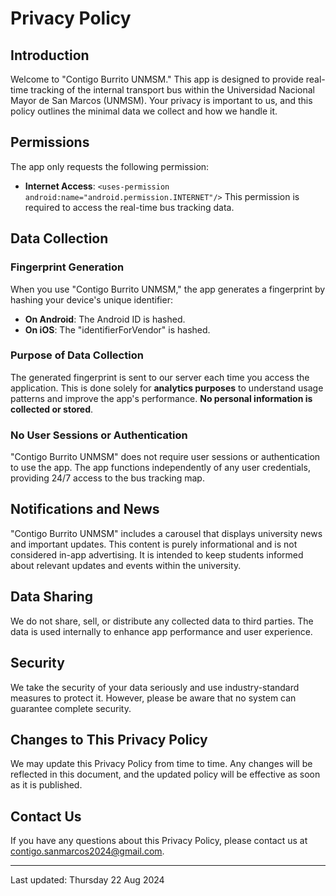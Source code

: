 # Privacy Policy

## Introduction

Welcome to "Contigo Burrito UNMSM." This app is designed to provide real-time tracking of the internal transport bus within the Universidad Nacional Mayor de San Marcos (UNMSM). Your privacy is important to us, and this policy outlines the minimal data we collect and how we handle it.

## Permissions

The app only requests the following permission:

- **Internet Access**:
  `<uses-permission android:name="android.permission.INTERNET"/>`
  This permission is required to access the real-time bus tracking data.

## Data Collection

### Fingerprint Generation

When you use "Contigo Burrito UNMSM," the app generates a fingerprint by hashing your device's unique identifier:

- **On Android**: The Android ID is hashed.
- **On iOS**: The "identifierForVendor" is hashed.

### Purpose of Data Collection

The generated fingerprint is sent to our server each time you access the application. This is done solely for **analytics purposes** to understand usage patterns and improve the app's performance. **No personal information is collected or stored**.

### No User Sessions or Authentication

"Contigo Burrito UNMSM" does not require user sessions or authentication to use the app. The app functions independently of any user credentials, providing 24/7 access to the bus tracking map.

## Notifications and News

"Contigo Burrito UNMSM" includes a carousel that displays university news and important updates. This content is purely informational and is not considered in-app advertising. It is intended to keep students informed about relevant updates and events within the university.

## Data Sharing

We do not share, sell, or distribute any collected data to third parties. The data is used internally to enhance app performance and user experience.

## Security

We take the security of your data seriously and use industry-standard measures to protect it. However, please be aware that no system can guarantee complete security.

## Changes to This Privacy Policy

We may update this Privacy Policy from time to time. Any changes will be reflected in this document, and the updated policy will be effective as soon as it is published.

## Contact Us

If you have any questions about this Privacy Policy, please contact us at [contigo.sanmarcos2024@gmail.com](mailto:contigo.sanmarcos2024@gmail.com).

---

Last updated: Thursday 22 Aug 2024
